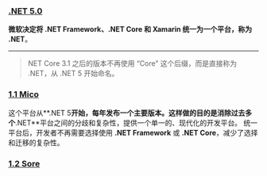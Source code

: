 ﻿
### [.NET 5.0](#)
**微软决定将 .NET Framework、.NET Core 和 Xamarin 统一为一个平台，称为 .NET**。

----

> NET Core 3.1 之后的版本不再使用 “Core” 这个后缀，而是直接称为 .NET，从 .NET 5 开始命名。

### [1.1 Mico](#)
这个平台从**.NET 5**开始，每年发布一个主要版本。这样做的目的是消除过去多个**.NET**平台之间的分歧和复杂性，提供一个单一的、现代化的开发平台。
统一平台后，开发者不再需要选择使用 **.NET Framework** 或 **.NET Core**，减少了选择和迁移的复杂性。


### [1.2 Sore](#)

